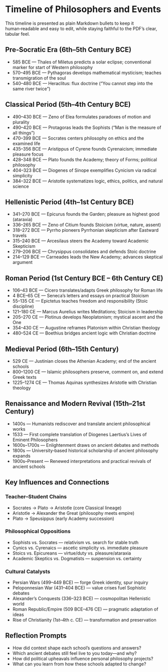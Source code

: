 # Timeline of Philosophers and Events

This timeline is presented as plain Markdown bullets to keep it human‑readable and easy to edit, while staying faithful to the PDF’s clear, tabular feel.

## Pre‑Socratic Era (6th–5th Century BCE)

- 585 BCE — Thales of Miletus predicts a solar eclipse; conventional marker for start of Western philosophy
- 570–495 BCE — Pythagoras develops mathematical mysticism; teaches transmigration of the soul
- 540–480 BCE — Heraclitus: flux doctrine (“You cannot step into the same river twice”)

## Classical Period (5th–4th Century BCE)

- 490–430 BCE — Zeno of Elea formulates paradoxes of motion and plurality
- 490–420 BCE — Protagoras leads the Sophists (“Man is the measure of all things”)
- 470–399 BCE — Socrates centers philosophy on ethics and the examined life
- 435–356 BCE — Aristippus of Cyrene founds Cyrenaicism; immediate pleasure focus
- 428–348 BCE — Plato founds the Academy; theory of Forms; political philosophy
- 404–323 BCE — Diogenes of Sinope exemplifies Cynicism via radical simplicity
- 384–322 BCE — Aristotle systematizes logic, ethics, politics, and natural science

## Hellenistic Period (4th–1st Century BCE)

- 341–270 BCE — Epicurus founds the Garden; pleasure as highest good (ataraxia)
- 336–265 BCE — Zeno of Citium founds Stoicism (virtue, nature, assent)
- 318–272 BCE — Pyrrho pioneers Pyrrhonian skepticism after Eastward travels
- 315–240 BCE — Arcesilaus steers the Academy toward Academic Skepticism
- 279–206 BCE — Chrysippus consolidates and defends Stoic doctrine
- 214–129 BCE — Carneades leads the New Academy; advances skeptical argument

## Roman Period (1st Century BCE – 6th Century CE)

- 106–43 BCE — Cicero translates/adapts Greek philosophy for Roman life
- 4 BCE–65 CE — Seneca’s letters and essays on practical Stoicism
- 55–135 CE — Epictetus teaches freedom and responsibility (Stoic discipline)
- 121–180 CE — Marcus Aurelius writes Meditations; Stoicism in leadership
- 205–270 CE — Plotinus develops Neoplatonism; mystical ascent and the One
- 354–430 CE — Augustine reframes Platonism within Christian theology
- 480–524 CE — Boethius bridges ancient logic with Christian doctrine

## Medieval Period (6th–15th Century)

- 529 CE — Justinian closes the Athenian Academy; end of the ancient schools
- 800–1200 CE — Islamic philosophers preserve, comment on, and extend Greek texts
- 1225–1274 CE — Thomas Aquinas synthesizes Aristotle with Christian theology

## Renaissance and Modern Revival (15th–21st Century)

- 1400s — Humanists rediscover and translate ancient philosophical works
- 1533 — First complete translation of Diogenes Laertius’s Lives of Eminent Philosophers
- 1600s–1700s — Enlightenment draws on ancient debates and methods
- 1800s — University‑based historical scholarship of ancient philosophy expands
- 1900s–Present — Renewed interpretations and practical revivals of ancient schools

## Key Influences and Connections

### Teacher–Student Chains
- Socrates → Plato → Aristotle (core Classical lineage)
- Aristotle → Alexander the Great (philosophy meets empire)
- Plato → Speusippus (early Academy succession)

### Philosophical Oppositions
- Sophists vs. Socrates — relativism vs. search for stable truth
- Cynics vs. Cyrenaics — ascetic simplicity vs. immediate pleasure
- Stoics vs. Epicureans — virtue/duty vs. pleasure/ataraxia
- Academic Skeptics vs. Dogmatists — suspension vs. certainty

### Cultural Catalysts
- Persian Wars (499–449 BCE) — forge Greek identity, spur inquiry
- Peloponnesian War (431–404 BCE) — value crises fuel Sophistic debates
- Alexander’s Conquests (336–323 BCE) — cosmopolitan Hellenistic world
- Roman Republic/Empire (509 BCE–476 CE) — pragmatic adaptation of ideas
- Rise of Christianity (1st–4th c. CE) — transformation and preservation

## Reflection Prompts

- How did context shape each school’s questions and answers?
- Which ancient debates still feel live to you today—and why?
- How did political upheavals influence personal philosophy projects?
- What can you learn from how these schools adapted to change?
